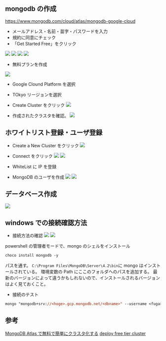 ## mongodb の作成

https://www.mongodb.com/cloud/atlas/mongodb-google-cloud

- メールアドレス・名前・苗字・パスワードを入力
- 規約に同意にチェック
- 「Get Started Free」をクリック

![](img/2020-07-19-14-09-00.png)
![](img/2020-07-19-14-11-17.png)
![](img/2020-07-19-14-11-34.png)
![](img/2020-07-19-14-20-54.png)

- 無料プランを作成

![](img/2020-07-19-14-21-29.png)

- Google Clound Platform を選択
- TOkyo リージョンを選択
- Create Cluster をクリック
  ![](img/2020-07-19-14-29-48.png)

- 作成されたクラスタを確認。
  ![](img/2020-07-19-14-32-07.png)

## ホワイトリスト登録・ユーザ登録

- Create a New Cluster をクリック
  ![](img/2020-07-19-14-35-34.png)

- Connect をクリック
  ![](img/2020-07-19-14-36-41.png)
  ![](img/2020-07-19-14-37-22.png)
- WhiteList に IP を登録
- MongoDB のユーザを作成
  ![](img/2020-07-19-14-37-57.png)
  ![](img/2020-07-19-14-43-16.png)

## データベース作成

![](img/2020-07-19-16-19-36.png)

## windows での接続確認方法

- 接続方法の確認
  ![](img/2020-07-19-14-43-48.png)
  ![](img/2020-07-19-14-56-25.png)

powershell の管理者モードで、mongo のシェルをインストール

```ps
choco install mongodb -y
```

パスを通す。
`C:\Program Files\MongoDB\Server\4.2\bin`に mongo はインストールされている。
環境変数の Path にここのフォルダへのパスを追加する。
最新のバージョンによって違うかもしれないので、インストールされるバージョンはよく見ておくこと。

- 接続のテスト

```ps
mongo "mongodb+srv://<hoge>.gcp.mongodb.net/<dbname>" --username <fuga>
```

## 参考

[MongoDB Atlas で無料で簡単にクラスタ化する](https://qiita.com/ka_nabell_dev/items/0e91ae7646ddc78e514f)
[deploy free tier cluster](https://docs.atlas.mongodb.com/tutorial/deploy-free-tier-cluster/)
